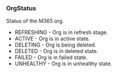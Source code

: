 ### OrgStatus
Status of the M365 org.

- REFRESHING - Org is in refresh stage.
- ACTIVE - Org is in active state.
- DELETING - Org is being deleted.
- DELETED - Org is in deleted state.
- FAILED - Org is in failed state.
- UNHEALTHY - Org is in unhealthy state.
